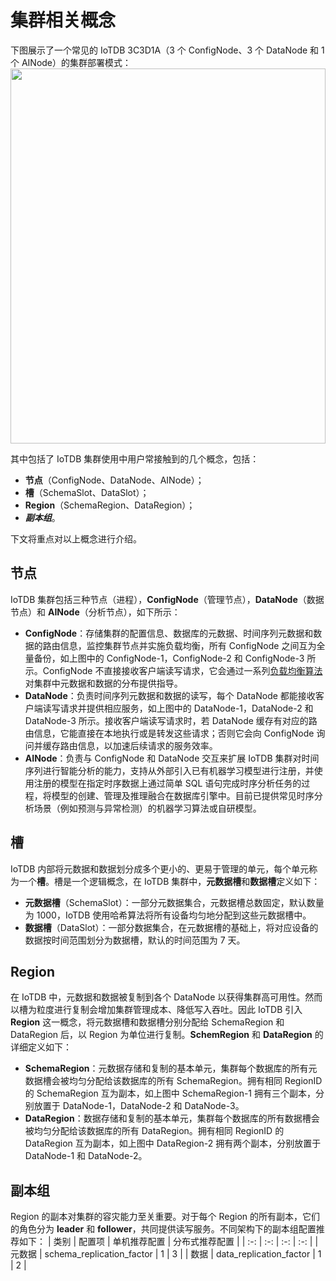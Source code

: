 <!--

    Licensed to the Apache Software Foundation (ASF) under one
    or more contributor license agreements.  See the NOTICE file
    distributed with this work for additional information
    regarding copyright ownership.  The ASF licenses this file
    to you under the Apache License, Version 2.0 (the
    "License"); you may not use this file except in compliance
    with the License.  You may obtain a copy of the License at
    
        http://www.apache.org/licenses/LICENSE-2.0
    
    Unless required by applicable law or agreed to in writing,
    software distributed under the License is distributed on an
    "AS IS" BASIS, WITHOUT WARRANTIES OR CONDITIONS OF ANY
    KIND, either express or implied.  See the License for the
    specific language governing permissions and limitations
    under the License.

-->

# 集群相关概念
下图展示了一个常见的 IoTDB 3C3D1A（3 个 ConfigNode、3 个 DataNode 和 1 个 AINode）的集群部署模式：
<img style="width:100%; max-width:800px; max-height:600px; margin-left:auto; margin-right:auto; display:block;" src="https://alioss.timecho.com/docs/img/Common-Concepts_01.png">

其中包括了 IoTDB 集群使用中用户常接触到的几个概念，包括：
- **节点**（ConfigNode、DataNode、AINode）；
- **槽**（SchemaSlot、DataSlot）；
- **Region**（SchemaRegion、DataRegion）；
- ***副本组***。

下文将重点对以上概念进行介绍。

## 节点
IoTDB 集群包括三种节点（进程），**ConfigNode**（管理节点），**DataNode**（数据节点）和 **AINode**（分析节点），如下所示：
- **ConfigNode**：存储集群的配置信息、数据库的元数据、时间序列元数据和数据的路由信息，监控集群节点并实施负载均衡，所有 ConfigNode 之间互为全量备份，如上图中的 ConfigNode-1，ConfigNode-2 和 ConfigNode-3 所示。ConfigNode 不直接接收客户端读写请求，它会通过一系列[负载均衡算法](https://iotdb.apache.org/zh/UserGuide/latest/Technical-Insider/Cluster-data-partitioning.html)对集群中元数据和数据的分布提供指导。
- **DataNode**：负责时间序列元数据和数据的读写，每个 DataNode 都能接收客户端读写请求并提供相应服务，如上图中的 DataNode-1，DataNode-2 和 DataNode-3 所示。接收客户端读写请求时，若 DataNode 缓存有对应的路由信息，它能直接在本地执行或是转发这些请求；否则它会向 ConfigNode 询问并缓存路由信息，以加速后续请求的服务效率。
- **AINode**：负责与 ConfigNode 和 DataNode 交互来扩展 IoTDB 集群对时间序列进行智能分析的能力，支持从外部引入已有机器学习模型进行注册，并使用注册的模型在指定时序数据上通过简单 SQL 语句完成时序分析任务的过程，将模型的创建、管理及推理融合在数据库引擎中。目前已提供常见时序分析场景（例如预测与异常检测）的机器学习算法或自研模型。

## 槽
IoTDB 内部将元数据和数据划分成多个更小的、更易于管理的单元，每个单元称为一个**槽**。槽是一个逻辑概念，在 IoTDB 集群中，**元数据槽**和**数据槽**定义如下：
- **元数据槽**（SchemaSlot）：一部分元数据集合，元数据槽总数固定，默认数量为 1000，IoTDB 使用哈希算法将所有设备均匀地分配到这些元数据槽中。
- **数据槽**（DataSlot）：一部分数据集合，在元数据槽的基础上，将对应设备的数据按时间范围划分为数据槽，默认的时间范围为 7 天。

## Region
在 IoTDB 中，元数据和数据被复制到各个 DataNode 以获得集群高可用性。然而以槽为粒度进行复制会增加集群管理成本、降低写入吞吐。因此 IoTDB 引入 **Region** 这一概念，将元数据槽和数据槽分别分配给 SchemaRegion 和 DataRegion 后，以 Region 为单位进行复制。**SchemRegion** 和 **DataRegion** 的详细定义如下：
- **SchemaRegion**：元数据存储和复制的基本单元，集群每个数据库的所有元数据槽会被均匀分配给该数据库的所有 SchemaRegion。拥有相同 RegionID 的 SchemaRegion 互为副本，如上图中 SchemaRegion-1 拥有三个副本，分别放置于 DataNode-1，DataNode-2 和 DataNode-3。
- **DataRegion**：数据存储和复制的基本单元，集群每个数据库的所有数据槽会被均匀分配给该数据库的所有 DataRegion。拥有相同 RegionID 的 DataRegion 互为副本，如上图中 DataRegion-2 拥有两个副本，分别放置于 DataNode-1 和 DataNode-2。

## 副本组
Region 的副本对集群的容灾能力至关重要。对于每个 Region 的所有副本，它们的角色分为 **leader** 和 **follower**，共同提供读写服务。不同架构下的副本组配置推荐如下：
| 类别 | 配置项 | 单机推荐配置 | 分布式推荐配置 |
| :-: | :-: | :-: | :-: |
| 元数据 | schema_replication_factor | 1 | 3 |
| 数据 | data_replication_factor | 1 | 2 |